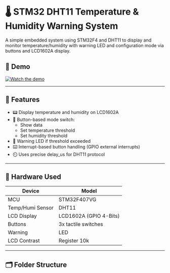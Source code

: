 # 🌡️ STM32 DHT11 Temperature & Humidity Warning System

A simple embedded system using STM32F4 and DHT11 to display and monitor temperature/humidity with warning LED and configuration mode via buttons and LCD1602A display.

## 📸 Demo
[![Watch the demo](https://img.youtube.com/vi/YOUR_VIDEO_ID/0.jpg)]([https://www.youtube.com/watch?v=YOUR_VIDEO_ID](https://youtu.be/YxfCUHxHrRw))

---

## 🚀 Features

- 📟 Display temperature and humidity on LCD1602A
- 🔘 Button-based mode switch:
  - Show data
  - Set temperature threshold
  - Set humidity threshold
- 🚨 Warning LED if threshold exceeded
- ⌨️ Interrupt-based button handling (GPIO external interrupts)
- ⏲️ Uses precise delay_us for DHT11 protocol

---

## 🔧 Hardware Used

| Device         | Model                 |
|----------------|-----------------------|
| MCU            | STM32F407VG           |
| Temp/Humi Sensor | DHT11                |
| LCD Display    | LCD1602A (GPIO 4-Bits) |
| Buttons        | 3x tactile switches    |
| Warning        | LED                    |
|  LCD Contrast  | Register 10k           |
---

## 🗂️ Folder Structure
